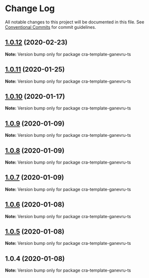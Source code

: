 # Change Log

All notable changes to this project will be documented in this file.
See [Conventional Commits](https://conventionalcommits.org) for commit guidelines.

## [1.0.12](https://github.com/Ganevru/cra-template-ganevru-ts/compare/cra-template-ganevru-ts@1.0.11...cra-template-ganevru-ts@1.0.12) (2020-02-23)

**Note:** Version bump only for package cra-template-ganevru-ts





## [1.0.11](https://github.com/Ganevru/cra-template-ganevru-ts/compare/cra-template-ganevru-ts@1.0.10...cra-template-ganevru-ts@1.0.11) (2020-01-25)

**Note:** Version bump only for package cra-template-ganevru-ts





## [1.0.10](https://github.com/Ganevru/cra-template-ganevru-ts/compare/cra-template-ganevru-ts@1.0.9...cra-template-ganevru-ts@1.0.10) (2020-01-17)

**Note:** Version bump only for package cra-template-ganevru-ts





## [1.0.9](https://github.com/Ganevru/cra-templates/compare/cra-template-ganevru-ts@1.0.8...cra-template-ganevru-ts@1.0.9) (2020-01-09)

**Note:** Version bump only for package cra-template-ganevru-ts





## [1.0.8](https://github.com/Ganevru/cra-templates/compare/cra-template-ganevru-ts@1.0.7...cra-template-ganevru-ts@1.0.8) (2020-01-09)

**Note:** Version bump only for package cra-template-ganevru-ts





## [1.0.7](https://github.com/Ganevru/cra-templates/compare/cra-template-ganevru-ts@1.0.6...cra-template-ganevru-ts@1.0.7) (2020-01-09)

**Note:** Version bump only for package cra-template-ganevru-ts





## [1.0.6](https://github.com/Ganevru/cra-templates/compare/cra-template-ganevru-ts@1.0.5...cra-template-ganevru-ts@1.0.6) (2020-01-08)

**Note:** Version bump only for package cra-template-ganevru-ts





## [1.0.5](https://github.com/Ganevru/cra-templates/compare/cra-template-ganevru-ts@1.0.4...cra-template-ganevru-ts@1.0.5) (2020-01-08)

**Note:** Version bump only for package cra-template-ganevru-ts





## 1.0.4 (2020-01-08)

**Note:** Version bump only for package cra-template-ganevru-ts
